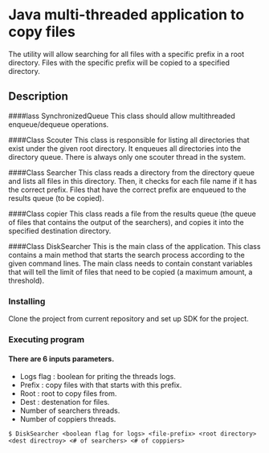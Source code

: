 # Java multi-threaded application to copy files 

The utility will allow searching for all files with a specific prefix in a root directory. 
Files with the specific prefix will be copied to a specified directory.

## Description

####lass SynchronizedQueue
This class should allow multithreaded enqueue/dequeue operations.

####Class Scouter
This class is responsible for listing all directories that exist under the given root directory. 
It enqueues all directories into the directory queue.
There is always only one scouter thread in the system.

####Class Searcher
This class reads a directory from the directory queue and lists all files in this directory. 
Then, it checks for each file name if it has the correct prefix. 
Files that have the correct prefix are enqueued to the results queue (to be copied).

####Class copier
This class reads a file from the results queue (the queue of files that contains the output of the searchers), and copies it into the specified destination directory.

####Class DiskSearcher
This is the main class of the application. This class contains a main method that starts the search process according to the given command lines.
The main class needs to contain constant variables that will tell the limit of files that need to be copied (a maximum amount, a threshold).

### Installing

Clone the project from current repository and set up SDK for the project.

### Executing program
#### There are 6 inputs parameters.
- Logs flag : boolean for priting the threads logs.
- Prefix : copy files with that starts with this prefix.
- Root : root to copy files from.
- Dest : destenation for files.
- Number of searchers threads.
- Number of coppiers threads.
```
$ DiskSearcher <boolean flag for logs> <file-prefix> <root directory> <dest directroy> <# of searchers> <# of coppiers>
```




